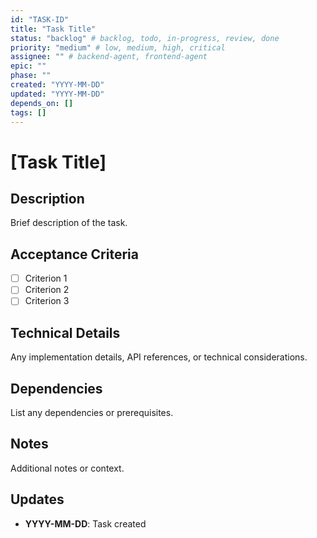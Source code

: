 ```yaml
---
id: "TASK-ID"
title: "Task Title"
status: "backlog" # backlog, todo, in-progress, review, done
priority: "medium" # low, medium, high, critical
assignee: "" # backend-agent, frontend-agent
epic: ""
phase: ""
created: "YYYY-MM-DD"
updated: "YYYY-MM-DD"
depends_on: []
tags: []
---
```


# [Task Title]

## Description
Brief description of the task.

## Acceptance Criteria
- [ ] Criterion 1
- [ ] Criterion 2
- [ ] Criterion 3

## Technical Details
Any implementation details, API references, or technical considerations.

## Dependencies
List any dependencies or prerequisites.

## Notes
Additional notes or context.

## Updates
- **YYYY-MM-DD**: Task created 